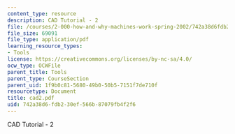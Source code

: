 ```yaml
---
content_type: resource
description: CAD Tutorial - 2
file: /courses/2-000-how-and-why-machines-work-spring-2002/742a38d6fdb230ef566b87079fb4f2f6_cad2.pdf
file_size: 69091
file_type: application/pdf
learning_resource_types:
- Tools
license: https://creativecommons.org/licenses/by-nc-sa/4.0/
ocw_type: OCWFile
parent_title: Tools
parent_type: CourseSection
parent_uid: 1f9b0c81-5680-49b0-50b5-7151f7de710f
resourcetype: Document
title: cad2.pdf
uid: 742a38d6-fdb2-30ef-566b-87079fb4f2f6
---
```

CAD Tutorial - 2